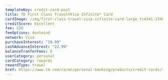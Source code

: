 ```yaml
---
templateKey: credit-card-post
title: TD First Class Travel®Visa Infinite* Card
cardImage: /img/first-class-travel-visa-infinite-card-large_tcm341-234036.jpg
creditScore: Excellent
fee: 120
feeOptions: dontmind
network: Visa
purchaseInterest: "19.99"
cashAdvanceInterest: "22.99"
balanceTranferFees: 0
userCategory: personal
cardCategory: rewards
rewardType: travel
href: https://www.td.com/ca/en/personal-banking/products/credit-cards/travel-rewards/first-class-travel-visa-infinite-card_b/?s_tnt=474653:1:0&
---
```

